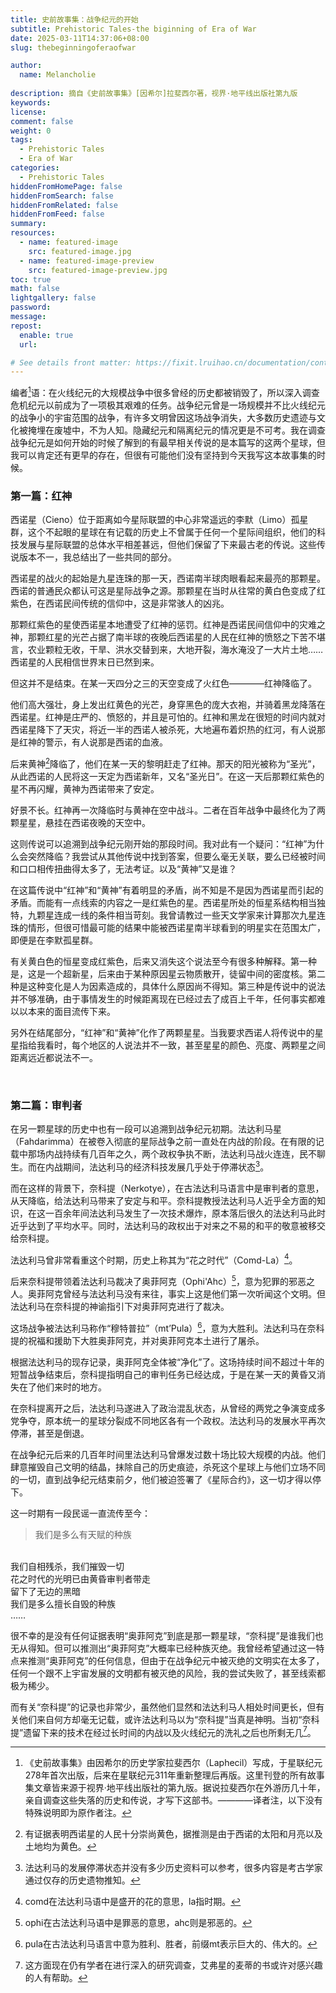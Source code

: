 ```yaml
---
title: 史前故事集：战争纪元的开始
subtitle: Prehistoric Tales-the biginning of Era of War
date: 2025-03-11T14:37:06+08:00
slug: thebeginningoferaofwar

author:
  name: Melancholie
 
description: 摘自《史前故事集》[因希尔]拉斐西尔著，视界·地平线出版社第九版
keywords:
license:
comment: false
weight: 0
tags:
  - Prehistoric Tales
  - Era of War
categories:
  - Prehistoric Tales
hiddenFromHomePage: false
hiddenFromSearch: false
hiddenFromRelated: false
hiddenFromFeed: false
summary:
resources:
  - name: featured-image
    src: featured-image.jpg
  - name: featured-image-preview
    src: featured-image-preview.jpg
toc: true
math: false
lightgallery: false
password:
message:
repost:
  enable: true
  url:

# See details front matter: https://fixit.lruihao.cn/documentation/content-management/introduction/#front-matter
---
```


<!--more-->

编者[^编者]语：在火线纪元的大规模战争中很多曾经的历史都被销毁了，所以深入调查危机纪元以前成为了一项极其艰难的任务。战争纪元曾是一场规模并不比火线纪元的战争小的宇宙范围的战争，有许多文明曾因这场战争消失，大多数历史遗迹与文化被掩埋在废墟中，不为人知。隐藏纪元和隔离纪元的情况更是不可考。我在调查战争纪元是如何开始的时候了解到的有最早相关传说的是本篇写的这两个星球，但我可以肯定还有更早的存在，但很有可能他们没有坚持到今天我写这本故事集的时候。

### 第一篇：红神

西诺星（Cieno）位于距离如今星际联盟的中心非常遥远的李默（Limo）孤星群，这个不起眼的星球在有记载的历史上不曾属于任何一个星际间组织，他们的科技发展与星际联盟的总体水平相差甚远，但他们保留了下来最古老的传说。这些传说版本不一，我总结出了一些共同的部分。

西诺星的战火的起始是九星连珠的那一天，西诺南半球肉眼看起来最亮的那颗星。西诺的普通民众都认可这是星际战争之源。那颗星在当时从往常的黄白色变成了红紫色，在西诺民间传统的信仰中，这是非常骇人的凶兆。

那颗红紫色的星使西诺星本地遭受了红神的惩罚。红神是西诺民间信仰中的灾难之神，那颗红星的光芒占据了南半球的夜晚后西诺星的人民在红神的愤怒之下苦不堪言，农业颗粒无收，干旱、洪水交替到来，大地开裂，海水淹没了一大片土地……西诺星的人民相信世界末日已然到来。

但这并不是结束。在某一天四分之三的天空变成了火红色————红神降临了。

他们高大强壮，身上发出红黄色的光芒，身穿黑色的庞大衣袍，并骑着黑龙降落在西诺星。红神是庄严的、愤怒的，并且是可怕的。红神和黑龙在很短的时间内就对西诺星降下了天灾，将近一半的西诺人被杀死，大地遍布着炽热的红河，有人说那是红神的警示，有人说那是西诺的血液。

后来黄神[^黄神]降临了，他们在某一天的黎明赶走了红神。那天的阳光被称为“圣光”，从此西诺的人民将这一天定为西诺新年，又名“圣光日”。在这一天后那颗红紫色的星不再闪耀，黄神为西诺带来了安定。

好景不长。红神再一次降临时与黄神在空中战斗。二者在百年战争中最终化为了两颗星星，悬挂在西诺夜晚的天空中。

这则传说可以追溯到战争纪元刚开始的那段时间。我对此有一个疑问：“红神”为什么会突然降临？我尝试从其他传说中找到答案，但要么毫无关联，要么已经被时间和口口相传扭曲得太多了，无法考证。以及“黄神”又是谁？

在这篇传说中“红神”和“黄神”有着明显的矛盾，尚不知是不是因为西诺星而引起的矛盾。而能有一点线索的内容之一是红紫色的星。西诺星所处的恒星系结构相当独特，九颗星连成一线的条件相当苛刻。我曾请教过一些天文学家来计算那次九星连珠的情形，但很可惜最可能的结果中能被西诺星南半球看到的明星实在范围太广，即便是在李默孤星群。

有关黄白色的恒星变成红紫色，后来又消失这个说法至今有很多种解释。第一种是，这是一个超新星，后来由于某种原因星云物质散开，徒留中间的密度核。第二种是这种变化是人为因素造成的，具体什么原因尚不得知。第三种是传说中的说法并不够准确，由于事情发生的时候距离现在已经过去了成百上千年，任何事实都难以以本来的面目流传下来。

另外在结尾部分，“红神”和“黄神”化作了两颗星星。当我要求西诺人将传说中的星星指给我看时，每个地区的人说法并不一致，甚至星星的颜色、亮度、两颗星之间距离远近都说法不一。

<br/>

### 第二篇：审判者

在另一颗星球的历史中也有一段可以追溯到战争纪元初期。法达利马星（Fahdarimma）在被卷入彻底的星际战争之前一直处在内战的阶段。在有限的记载中那场内战持续有几百年之久，两个政权争执不断，法达利马战火连连，民不聊生。而在内战期间，法达利马的经济科技发展几乎处于停滞状态[^停滞]。

而在这样的背景下，奈科提（Nerkotye），在古法达利马语言中是审判者的意思，从天降临，给法达利马带来了安定与和平。奈科提教授法达利马人近乎全方面的知识，在这一百余年间法达利马发生了一次技术爆炸，原本落后很久的法达利马此时近乎达到了平均水平。同时，法达利马的政权出于对来之不易的和平的敬意被移交给奈科提。

法达利马曾非常看重这个时期，历史上称其为“花之时代”（Comd-La）[^Comd-La]。

后来奈科提带领着法达利马裁决了奥菲阿克（Ophi'Ahc）[^Ophi'Ahc]，意为犯罪的邪恶之人。奥菲阿克曾经与法达利马没有来往，事实上这是他们第一次听闻这个文明。但法达利马在奈科提的神谕指引下对奥菲阿克进行了裁决。

这场战争被法达利马称作“穆特普拉”（mt’Pula）[^mt’Pula]，意为大胜利。法达利马在奈科提的祝福和援助下大胜奥菲阿克，并对奥菲阿克本土进行了屠杀。

根据法达利马的现存记录，奥菲阿克全体被“净化”了。这场持续时间不超过十年的短暂战争结束后，奈科提指明自己的审判任务已经达成，于是在某一天的黄昏又消失在了他们来时的地方。

在奈科提离开之后，法达利马遂进入了政治混乱状态，从曾经的两党之争演变成多党争夺，原本统一的星球分裂成不同地区各有一个政权。法达利马的发展水平再次停滞，甚至是倒退。

在战争纪元后来的几百年时间里法达利马曾爆发过数十场比较大规模的内战。他们肆意摧毁自己文明的结晶，抹除自己的历史痕迹，杀死这个星球上与他们立场不同的一切，直到战争纪元结束前夕，他们被迫签署了《星际合约》，这一切才得以停下。

这一时期有一段民谣一直流传至今：

> 我们是多么有天赋的种族
<br/>
我们自相残杀，我们摧毁一切
<br/>
花之时代的光明已由黄昏审判者带走
<br/>
留下了无边的黑暗
<br/>
我们是多么擅长自毁的种族
<br/>
……

很不幸的是没有任何证据表明“奥菲阿克”到底是那一颗星球，“奈科提”是谁我们也无从得知。但可以推测出“奥菲阿克”大概率已经种族灭绝。我曾经希望通过这一特点来推测“奥菲阿克”的任何信息，但由于在战争纪元中被灭绝的文明实在太多了，任何一个跟不上宇宙发展的文明都有被灭绝的风险，我的尝试失败了，甚至线索都极为稀少。

而有关“奈科提”的记录也非常少，虽然他们显然和法达利马人相处时间更长，但有关他们来自何方却毫无记载，或许法达利马以为“奈科提”当真是神明。当初“奈科提”遗留下来的技术在经过长时间的内战以及火线纪元的洗礼之后也所剩无几[^奈科提的遗物]。


[^编者]: 《史前故事集》由因希尔的历史学家拉斐西尔（Laphecil）写成，于星联纪元278年首次出版，后来在星联纪元311年重新整理后再版。这里刊登的所有故事集文章皆来源于视界·地平线出版社的第九版。据说拉斐西尔在外游历几十年，亲自调查这些失落的历史和传说，才写下这部书。————译者注，以下没有特殊说明即为原作者注。
[^黄神]: 有证据表明西诺星的人民十分崇尚黄色，据推测是由于西诺的太阳和月亮以及土地均为黄色。
[^停滞]: 法达利马的发展停滞状态并没有多少历史资料可以参考，很多内容是考古学家通过仅存的历史遗物推知。
[^Comd-La]: comd在法达利马语中是盛开的花的意思，la指时期。
[^Ophi'Ahc]: ophi在古法达利马语中是罪恶的意思，ahc则是邪恶的。
[^mt’Pula]: pula在古法达利马语言中意为胜利、胜者，前缀mt表示巨大的、伟大的。
[^奈科提的遗物]: 这方面现在仍有学者在进行深入的研究调查，艾弗星的麦蒂的书或许对感兴趣的人有帮助。